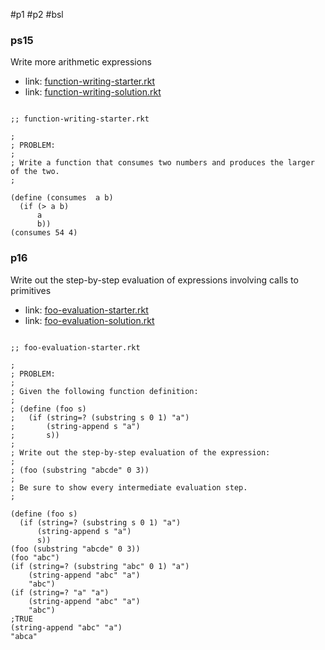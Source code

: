 #p1 #p2 #bsl

### **ps1**5
Write more arithmetic expressions
-  link:  [function-writing-starter.rkt](https://s3.amazonaws.com/edx-course-spdx-kiczales/HTC/function-writing-starter.rkt "function-writing-starter.rkt")
-  link: [function-writing-solution.rkt](https://s3.amazonaws.com/edx-course-spdx-kiczales/HTC/function-writing-solution.rkt "function-writing-solution.rkt")
```LISP

;; function-writing-starter.rkt

; 
; PROBLEM:
; 
; Write a function that consumes two numbers and produces the larger of the two. 
; 

(define (consumes  a b)
  (if (> a b)
      a
      b))
(consumes 54 4)
```
### p16
Write out the step-by-step evaluation of expressions involving calls to primitives
-  link: [foo-evaluation-starter.rkt](https://s3.amazonaws.com/edx-course-spdx-kiczales/HTC/foo-evaluation-starter.rkt "foo-evaluation-starter.rkt")
-  link: [foo-evaluation-solution.rkt](https://s3.amazonaws.com/edx-course-spdx-kiczales/HTC/foo-evaluation-solution.rkt "foo-evaluation-solution.rkt")

```LISP

;; foo-evaluation-starter.rkt

; 
; PROBLEM:
; 
; Given the following function definition:
; 
; (define (foo s)
;   (if (string=? (substring s 0 1) "a")
;       (string-append s "a")
;       s))
; 
; Write out the step-by-step evaluation of the expression: 
; 
; (foo (substring "abcde" 0 3))
; 
; Be sure to show every intermediate evaluation step.
; 

(define (foo s)
  (if (string=? (substring s 0 1) "a")
      (string-append s "a")
      s))
(foo (substring "abcde" 0 3))
(foo "abc")
(if (string=? (substring "abc" 0 1) "a")
    (string-append "abc" "a")
    "abc")
(if (string=? "a" "a")
    (string-append "abc" "a")
    "abc")
;TRUE
(string-append "abc" "a")
"abca"
```